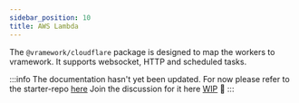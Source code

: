```yaml
---
sidebar_position: 10
title: AWS Lambda
---
```


The `@vramework/cloudflare` package is designed to map the workers to vramework. It supports websocket, HTTP and scheduled tasks.


:::info
The documentation hasn't yet been updated. For now please refer to the starter-repo [here](https://github.com/vramework/workspace-starter/tree/master/backends/cloudflare)
Join the discussion for it here [WIP](https://github.com/vramework/vramework.io/issues/48)
 🚧
:::